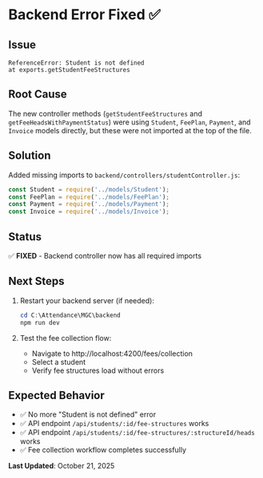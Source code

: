# Backend Error Fixed ✅

## Issue
```
ReferenceError: Student is not defined
at exports.getStudentFeeStructures
```

## Root Cause
The new controller methods (`getStudentFeeStructures` and `getFeeHeadsWithPaymentStatus`) were using `Student`, `FeePlan`, `Payment`, and `Invoice` models directly, but these were not imported at the top of the file.

## Solution
Added missing imports to `backend/controllers/studentController.js`:

```javascript
const Student = require('../models/Student');
const FeePlan = require('../models/FeePlan');
const Payment = require('../models/Payment');
const Invoice = require('../models/Invoice');
```

## Status
✅ **FIXED** - Backend controller now has all required imports

## Next Steps
1. Restart your backend server (if needed):
   ```powershell
   cd C:\Attendance\MGC\backend
   npm run dev
   ```

2. Test the fee collection flow:
   - Navigate to http://localhost:4200/fees/collection
   - Select a student
   - Verify fee structures load without errors

## Expected Behavior
- ✅ No more "Student is not defined" error
- ✅ API endpoint `/api/students/:id/fee-structures` works
- ✅ API endpoint `/api/students/:id/fee-structures/:structureId/heads` works
- ✅ Fee collection workflow completes successfully

**Last Updated**: October 21, 2025
